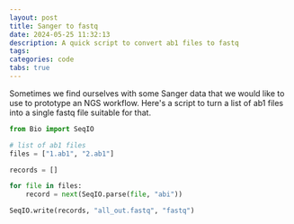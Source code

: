 ```yaml
---
layout: post
title: Sanger to fastq
date: 2024-05-25 11:32:13
description: A quick script to convert ab1 files to fastq
tags:
categories: code
tabs: true
---
```


Sometimes we find ourselves with some Sanger data that we would like to use to prototype an NGS
workflow. Here's a script to turn a list of ab1 files into a single fastq file suitable for that.

```python
from Bio import SeqIO

# list of ab1 files
files = ["1.ab1", "2.ab1"]

records = []

for file in files:
    record = next(SeqIO.parse(file, "abi"))

SeqIO.write(records, "all_out.fastq", "fastq")
```

